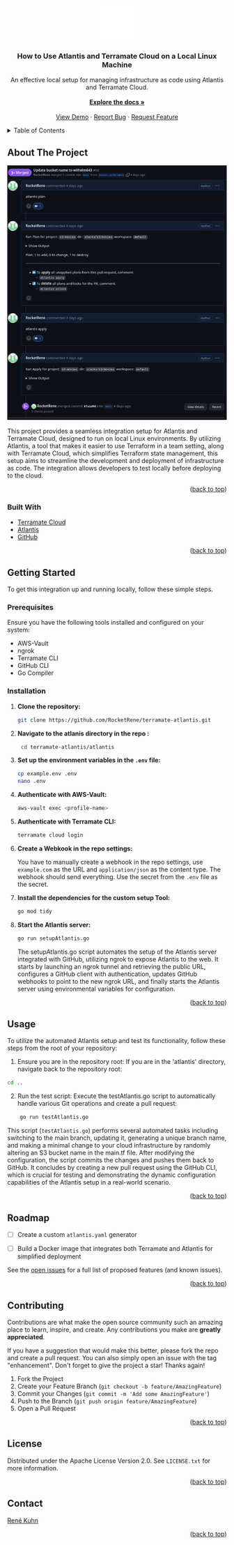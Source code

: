 

<!-- Improved compatibility of back to top link: See: https://github.com/othneildrew/Best-README-Template/pull/73 -->



<!-- PROJECT LOGO -->

<br />
<div align="center">
  <a href="https://github.com/RocketRene/terramate-atlantis">
    <img src="images/wordmark.svg" alt="Logo" width="80" height="80">
  </a>

<h3 align="center">How to Use Atlantis and Terramate Cloud on a Local Linux Machine</h3>

<p align="center">
    An effective local setup for managing infrastructure as code using Atlantis and Terramate Cloud.
    <br />
    <br />
    <a href="https://github.com/RocketRene/terramate-atlantis"><strong>Explore the docs »</strong></a>
    <br />
    <br />
    <a href="https://github.com/RocketRene/terramate-atlantis/pull/8">View Demo</a>
    ·
    <a href="https://github.com/RocketRene/terramate-atlantis/issues/new?labels=bug&template=bug-report---.md">Report Bug</a>
    ·
    <a href="https://github.com/RocketRene/terramate-atlantis/issues/new?labels=enhancement&template=feature-request---.md">Request Feature</a>
  </p>
</div>

<!-- TABLE OF CONTENTS -->

<details>
  <summary>Table of Contents</summary>
  <ol>
    <li>
      <a href="#about-the-project">About The Project</a>
      <ul>
        <li><a href="#built-with">Built With</a></li>
      </ul>
    </li>
    <li>
      <a href="#getting-started">Getting Started</a>
      <ul>
        <li><a href="#prerequisites">Prerequisites</a></li>
        <li><a href="#installation">Installation</a></li>
      </ul>
    </li>
    <li><a href="#usage">Usage</a></li>
    <li><a href="#roadmap">Roadmap</a></li>
    <li><a href="#contributing">Contributing</a></li>
    <li><a href="#license">License</a></li>
    <li><a href="#contact">Contact</a></li>
    <li><a href="#acknowledgments">Acknowledgments</a></li>
  </ol>
</details>

<!-- ABOUT THE PROJECT -->

## About The Project


![Atlantis PR Automation](<images/Pasted image.png>)


This project provides a seamless integration setup for Atlantis and Terramate Cloud, designed to run on local Linux environments. By utilizing Atlantis, a tool that makes it easier to use Terraform in a team setting, along with Terramate Cloud, which simplifies Terraform state management, this setup aims to streamline the development and deployment of infrastructure as code. The integration allows developers to test locally before deploying to the cloud.

<p align="right">(<a href="#readme-top">back to top</a>)</p>

### Built With

* [Terramate Cloud](https://terramate.io)
* [Atlantis](https://runatlantis.io)
* [GitHub](https://github.com)

<p align="right">(<a href="#readme-top">back to top</a>)</p>

<!-- GETTING STARTED -->

## Getting Started

To get this integration up and running locally, follow these simple steps.

### Prerequisites

Ensure you have the following tools installed and configured on your system:

- AWS-Vault
- ngrok
- Terramate CLI
- GitHub CLI
- Go Compiler

### Installation


1. **Clone the repository:**
   ```sh
   git clone https://github.com/RocketRene/terramate-atlantis.git 
   ```
2. **Navigate to the atlanis  directory in the repo :**
   ```sh
    cd terramate-atlantis/atlantis
    ```
3. **Set up the environment variables in the `.env` file:**
   ```sh
   cp example.env .env
   nano .env
   ```
4. **Authenticate with AWS-Vault:**
   ```sh
   aws-vault exec <profile-name> 
   ```  
5. **Authenticate with Terramate CLI:**
    ```sh
    terramate cloud login
    ```
6. **Create a Webkook in the repo settings:**
   
    You have to manually create a webhook in the repo settings, use `example.com` as the URL and `application/json` as the content type. The webhook should send everything.
    Use the secret from the `.env` file as the secret.
 
    
7. **Install the dependencies for the custom setup Tool:**
    ```sh
    go mod tidy
    ```
8. **Start the Atlantis server:**
    ```sh
    go run setupAtlantis.go
    ```
    The setupAtlantis.go script automates the setup of the Atlantis server integrated with GitHub, utilizing ngrok to expose Atlantis to the web. It starts by launching an ngrok tunnel and retrieving the public URL, configures a GitHub client with authentication, updates GitHub webhooks to point to the new ngrok URL, and finally starts the Atlantis server using environmental variables for configuration. 



<p align="right">(<a href="#readme-top">back to top</a>)</p>

<!-- USAGE EXAMPLES -->

## Usage

To utilize the automated Atlantis setup and test its functionality, follow these steps from the root of your repository:

1. Ensure you are in the repository root:
If you are in the 'atlantis' directory, navigate back to the repository root:

```sh
cd ..
```

2. Run the test script:
Execute the testAtlantis.go script to automatically handle various Git operations and create a pull request:

```sh
    go run testAtlantis.go
```

This script (`testAtlantis.go`) performs several automated tasks including switching to the main branch, updating it, generating a unique branch name, and making a minimal change to your cloud infrastructure by randomly altering an S3 bucket name in the main.tf file. After modifying the configuration, the script commits the changes and pushes them back to GitHub. It concludes by creating a new pull request using the GitHub CLI, which is crucial for testing and demonstrating the dynamic configuration capabilities of the Atlantis setup in a real-world scenario.

<p align="right">(<a href="#readme-top">back to top</a>)</p>

<!-- ROADMAP -->

## Roadmap

- [ ] Create a custom `atlantis.yaml` generator
- [ ] Build a Docker image that integrates both Terramate and Atlantis for simplified deployment


See the [open issues](https://github.com/RocketRene/terramate-atlantis/issues) for a full list of proposed features (and known issues).

<p align="right">(<a href="#readme-top">back to top</a>)</p>

<!-- CONTRIBUTING -->

## Contributing

Contributions are what make the open source community such an amazing place to learn, inspire, and create. Any contributions you make are **greatly appreciated**.

If you have a suggestion that would make this better, please fork the repo and create a pull request. You can also simply open an issue with the tag "enhancement".
Don't forget to give the project a star! Thanks again!

1. Fork the Project
2. Create your Feature Branch (`git checkout -b feature/AmazingFeature`)
3. Commit your Changes (`git commit -m 'Add some AmazingFeature'`)
4. Push to the Branch (`git push origin feature/AmazingFeature`)
5. Open a Pull Request

<p align="right">(<a href="#readme-top">back to top</a>)</p>

<!-- LICENSE -->

## License

Distributed under the Apache License Version 2.0. See `LICENSE.txt` for more information.

<p align="right">(<a href="#readme-top">back to top</a>)</p>

<!-- CONTACT -->

## Contact

[René Kuhn](mailto:rene.kuhn@terramate.io)

<p align="right">(<a href="#readme-top">back to top</a>)</p>




